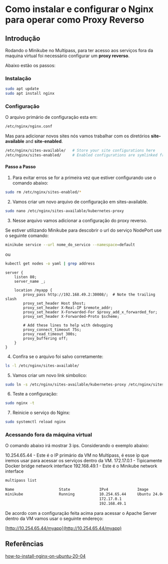 # Como instalar e configurar o Nginx para operar como Proxy Reverso

## Introdução

Rodando o Minikube no Multipass, para ter acesso aos serviços fora da maquina virtual foi necessário configurar um **proxy reverso**.

Abaixo estão os passos:

### Instalação

```bash
sudo apt update
sudo apt install nginx
```

### Configuração

O arquivo primário de configuração esta em:
```bash
/etc/nginx/nginx.conf
```

Mas para adicionar novos sites nós vamos trabalhar com os diretórios **site-available** and **site-enabled**.

```bash
/etc/nginx/sites-available/   # Store your site configurations here
/etc/nginx/sites-enabled/     # Enabled configurations are symlinked from sites-available
```

#### Passo a Passo

1. Para evitar erros se for a primeira vez que estiver configurando use o comando abaixo:

```bash
sudo rm /etc/nginx/sites-enabled/*
```

2. Vamos criar um novo arquivo de configuração em sites-available.

```bash
sudo nano /etc/nginx/sites-available/kubernetes-proxy
```

3. Nesse arquivo vamos adicionar a configuração do proxy reverso.

Se estiver utilizando Minikube para descobrir o url do serviço NodePort use o seguinte comando:

```bash
minikube service --url nome_do_servico --namespace=default
```
ou

```bash
kubectl get nodes -o yaml | grep address
```


```nginx
server {
    listen 80;
    server_name _;

    location /myapp {
        proxy_pass http://192.168.49.2:30008/;  # Note the trailing slash
        proxy_set_header Host $host;
        proxy_set_header X-Real-IP $remote_addr;
        proxy_set_header X-Forwarded-For $proxy_add_x_forwarded_for;
        proxy_set_header X-Forwarded-Proto $scheme;

        # Add these lines to help with debugging
        proxy_connect_timeout 75s;
        proxy_read_timeout 300s;
        proxy_buffering off;
    }
}
```

4. Confira se o arquivo foi salvo corretamente:

```bash
ls -l /etc/nginx/sites-available/
```

5. Vamos criar um novo link simbolico:

```bash
sudo ln -s /etc/nginx/sites-available/kubernetes-proxy /etc/nginx/sites-enabled/
```

6. Teste a configuração:

```bash
sudo nginx -t
```

7. Reinicie o serviço do Nginx:

```bash
sudo systemctl reload nginx
```

### Acessando fora da máquina virtual

O comando abaixo irá mostrar 3 ips. Considerando o exemplo abaixo:

10.254.65.44 - Este é o IP primário da VM no Multipass, é esse ip que iremos usar para acessar os serviços dentro da VM.
172.17.0.1 - Tipicamente Docker bridge network interface
192.168.49.1 - Este é o Minikube network interface

```bash
multipass list
```
```bash
Name                    State             IPv4             Image
minikube                Running           10.254.65.44     Ubuntu 24.04 LTS
                                          172.17.0.1
                                          192.168.49.1
```

De acordo com a configuração feita acima para acessar o Apache Server dentro da VM vamos usar o seguinte endereço:

[http://10.254.65.44/myapp](http://10.254.65.44/myapp)

## Referências

[how-to-install-nginx-on-ubuntu-20-04](https://www.digitalocean.com/community/tutorials/how-to-install-nginx-on-ubuntu-20-04)